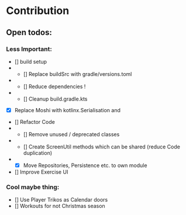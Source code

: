 # Contribution
## Open todos:
### Less Important:
- [] build setup
- - [] Replace buildSrc with gradle/versions.toml
- - [] Reduce dependencies !
- - [] Cleanup build.gradle.kts 
- [X] Replace Moshi with kotlinx.Serialisation and
- [] Refactor Code
- - [] Remove unused / deprecated classes
- - [] Create ScreenUtil methods which can be shared (reduce Code duplication)
- - [X] Move Repositories, Persistence etc. to own module
- [] Improve Exercise UI

### Cool maybe thing:
- [] Use Player Trikos as Calendar doors
- [] Workouts for not Christmas season